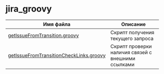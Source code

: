 # jira_groovy

<table>
<thead>
  <tr>
    <th>Имя файла</th> <th>Описание</th>
  </tr>
</thead>
<tbody>
  <tr>
    <td><a href="https://github.com/aleksey-imanaev/jira_groovy/blob/master/getIssueFromTransition.groovy">getIssueFromTransition.groovy</a></td> <td>Скрипт получения текущего запроса</td>
  </tr>
  <tr>
    <td><a href="https://github.com/aleksey-imanaev/jira_groovy/blob/master/getIssueFromTransitionCheckLinks.groovy">getIssueFromTransitionCheckLinks.groovy</a></td> <td>Скрипт проверки наличия связей с внешними ссылками</td>
</table>

<!-- Шаблоны
<div>
  <td><a href=""></a></td> <td></td>
</div>
-->
